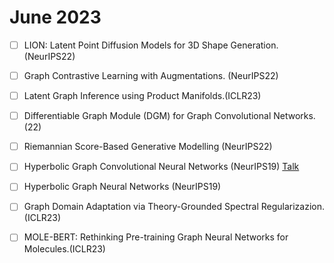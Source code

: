 # June 2023

- [ ] LION: Latent Point Diffusion Models for 3D Shape Generation. (NeurIPS22) 

- [ ] Graph Contrastive Learning with Augmentations. (NeurIPS22)

- [ ] Latent Graph Inference using Product Manifolds.(ICLR23) 

- [ ] Differentiable Graph Module (DGM) for Graph Convolutional Networks. (22)

- [ ] Riemannian Score-Based Generative Modelling (NeurIPS22)

- [ ] Hyperbolic Graph Convolutional Neural Networks (NeurIPS19) [Talk](https://www.youtube.com/watch?v=8_BOxvdMqsA&ab_channel=AIPursuitbyTAIR)

- [ ] Hyperbolic Graph Neural Networks (NeurIPS19)

- [ ] Graph Domain Adaptation via Theory-Grounded Spectral Regularizazion.(ICLR23) 

- [ ] MOLE-BERT: Rethinking Pre-training Graph Neural Networks for Molecules.(ICLR23)